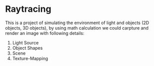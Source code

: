 # Raytracing

This is a project of simulating the environment of light and objects (2D objects, 3D objects), by using math calculation we could carpture and render an image with following details:
1. Light Source
2. Object Shapes
3. Scene
4. Texture-Mapping
